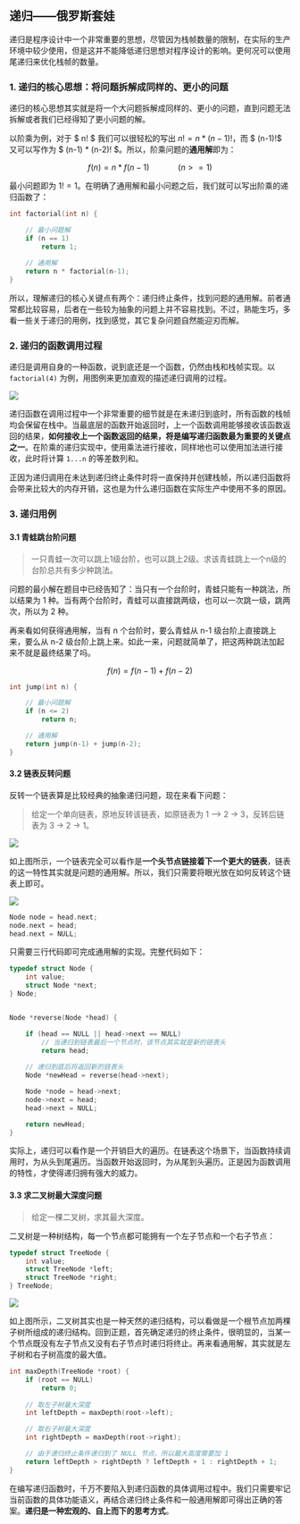 
## 递归——俄罗斯套娃

递归是程序设计中一个非常重要的思想，尽管因为栈帧数量的限制，在实际的生产环境中较少使用，但是这并不能降低递归思想对程序设计的影响。更何况可以使用尾递归来优化栈帧的数量。

### 1. 递归的核心思想：将问题拆解成同样的、更小的问题

递归的核心思想其实就是将一个大问题拆解成同样的、更小的问题，直到问题无法拆解或者我们已经得知了更小问题的解。

以阶乘为例，对于 $ n! $ 我们可以很轻松的写出 $n! = n * (n-1)!$，而 $ (n-1)!$ 又可以写作为 $ (n-1) * (n-2)! $。所以，阶乘问题的**通用解**即为：

$$ f(n) = n * f(n-1) \ \ \ \ \ \ \ \ \ \ \ \ \ (n >= 1)$$

最小问题即为 $1! = 1$。在明确了通用解和最小问题之后，我们就可以写出阶乘的递归函数了：

```cpp
int factorial(int n) {

    // 最小问题解
    if (n == 1)
        return 1;
    
    // 通用解
    return n * factorial(n-1);
}
```

所以，理解递归的核心关键点有两个：递归终止条件，找到问题的通用解。前者通常都比较容易，后者在一些较为抽象的问题上并不容易找到。不过，熟能生巧，多看一些关于递归的用例，找到感觉，其它复杂问题自然能迎刃而解。

### 2. 递归的函数调用过程

递归是调用自身的一种函数，说到底还是一个函数，仍然由栈和栈帧实现。以 `factorial(4)` 为例，用图例来更加直观的描述递归调用的过程。

![](https://smartkeyerror.oss-cn-shenzhen.aliyuncs.com/Snorlax/data-structure/recursive/factorial.png)

递归函数在调用过程中一个非常重要的细节就是在未递归到底时，所有函数的栈帧均会保留在栈中。当最底层的函数开始返回时，上一个函数调用能够接收该函数返回的结果，**如何接收上一个函数返回的结果，将是编写递归函数最为重要的关键点之一**。在阶乘的递归实现中，使用乘法进行接收，同样地也可以使用加法进行接收，此时将计算 `1...n` 的等差数列和。

正因为递归调用在未达到递归终止条件时将一直保持并创建栈帧，所以递归函数将会带来比较大的内存开销，这也是为什么递归函数在实际生产中使用不多的原因。

### 3. 递归用例

#### 3.1 青蛙跳台阶问题

> 一只青蛙一次可以跳上1级台阶，也可以跳上2级。求该青蛙跳上一个n级的台阶总共有多少种跳法。

问题的最小解在题目中已经告知了：当只有一个台阶时，青蛙只能有一种跳法，所以结果为 1 种。当有两个台阶时，青蛙可以直接跳两级，也可以一次跳一级，跳两次，所以为 2 种。

再来看如何获得通用解，当有 n 个台阶时，要么青蛙从 n-1 级台阶上直接跳上来，要么从 n-2 级台阶上跳上来。如此一来，问题就简单了，把这两种跳法加起来不就是最终结果了吗。

$$ f(n) = f(n-1) + f(n-2) $$

```cpp
int jump(int n) {

    // 最小问题解
    if (n <= 2)
        return n;

    // 通用解
    return jump(n-1) + jump(n-2);
}
```

#### 3.2 链表反转问题

反转一个链表算是比较经典的抽象递归问题，现在来看下问题：

> 给定一个单向链表，原地反转该链表，如原链表为 1 —> 2 -> 3，反转后链表为 3 -> 2 -> 1。

![](https://smartkeyerror.oss-cn-shenzhen.aliyuncs.com/Snorlax/data-structure/recursive/LinkedList.png)

如上图所示，一个链表完全可以看作是**一个头节点链接着下一个更大的链表**，链表的这一特性其实就是问题的通用解。所以，我们只需要将眼光放在如何反转这个链表上即可。

![](https://smartkeyerror.oss-cn-shenzhen.aliyuncs.com/Snorlax/data-structure/recursive/Reverse-LinkedList.png)

```cpp
Node node = head.next;
node.next = head;
head.next = NULL;
```

只需要三行代码即可完成通用解的实现。完整代码如下：

```cpp
typedef struct Node {
    int value;
    struct Node *next;
} Node;


Node *reverse(Node *head) {

    if (head == NULL || head->next == NULL)
        // 当递归到链表最后一个节点时，该节点其实就是新的链表头
        return head;
    
    // 递归到底后将返回新的链表头
    Node *newHead = reverse(head->next);

    Node *node = head->next;
    node->next = head;
    head->next = NULL;

    return newHead;
}
```

实际上，递归可以看作是一个开销巨大的遍历。在链表这个场景下，当函数持续调用时，为从头到尾遍历。当函数开始返回时，为从尾到头遍历。正是因为函数调用的特性，才使得递归拥有强大的威力。

#### 3.3 求二叉树最大深度问题

> 给定一棵二叉树，求其最大深度。

二叉树是一种树结构，每一个节点都可能拥有一个左子节点和一个右子节点：

```cpp
typedef struct TreeNode {
    int value;
    struct TreeNode *left;
    struct TreeNode *right;
} TreeNode;
```

![](https://smartkeyerror.oss-cn-shenzhen.aliyuncs.com/Snorlax/data-structure/recursive/bt.png)

如上图所示，二叉树其实也是一种天然的递归结构，可以看做是一个根节点加两棵子树所组成的递归结构。回到正题，首先确定递归的终止条件，很明显的，当某一个节点既没有左子节点又没有右子节点时递归将终止。再来看通用解，其实就是左子树和右子树高度的最大值。

```cpp
int maxDepth(TreeNode *root) {
    if (root == NULL)
        return 0;
    
    // 取左子树最大深度
    int leftDepth = maxDepth(root->left);

    // 取右子树最大深度
    int rightDepth = maxDepth(root->right);

    // 由于递归终止条件递归到了 NULL 节点，所以最大高度需要加 1
    return leftDepth > rightDepth ? leftDepth + 1 : rightDepth + 1;
}
```

在编写递归函数时，千万不要陷入到递归函数的具体调用过程中。我们只需要牢记当前函数的具体功能语义，再结合递归终止条件和一般通用解即可得出正确的答案。**递归是一种宏观的、自上而下的思考方式**。